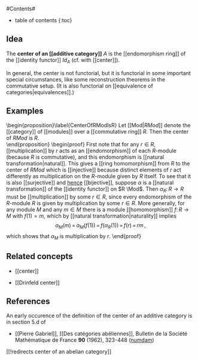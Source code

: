 
#Contents#
* table of contents
{:toc}

## Idea

The __center of an [[additive category]]__ $A$ is the [[endomorphism ring]] of the [[identity functor]] $Id_A$ (cf. with [[center]]). 

In general, the center is not functorial, but it is functorial in some important special circumstances, like some reconstruction theorems in the commutative setup.  (It is also functorial on [[equivalence of categories|equivalences]].)

## Examples

\begin{proposition}\label{CenterOfRModIsR}
Let [[Mod|$R Mod$]] denote the [[category]] of [[modules]] over a [[commutative ring]] $R$.  Then the center of $R Mod$ is $R$.  
\end{proposition}
\begin{proof}
First note that for any $r \in R$, [[multiplication]] by $r$ acts as an [[endomorphism]] of each $R$-module (because $R$ is commutative), and this endomorphism is [[natural transformation|natural]]. This gives a [[ring homomorphism]] from $R$ to the center of $R Mod$ which is [[injective]] because distinct elements of $r$ act differently as multiplication on the $R$-module given by $R$ itself. To see that it is also [[surjective]] and [hence](balanced+category#SetIsBalanced) [[bijective]], suppose $\alpha$ is a [[natural transformation]] of the [[identity functor]] on $R \Mod$.  Then $\alpha_R \colon R \to R$ must be [[multiplication]] by some $r \in R$, since every endomorphism of the $R$-module $R$ is given by multiplication by some $r \in R$.  More generally, for any module $M$ and any $m \in M$ there is a module [[homomorphism]] $f \colon R \to M$ with $f(1) = m$, which by [[natural transformation|naturality]] implies
$$
  \alpha_M (m) 
   \,=\, 
  \alpha_M\big(f(1)\big)
   \,=\, 
  f\big(\alpha_R(1)\big) 
    \,=\, 
  f(r) 
    \,=\, 
  r m
  \,,
$$
which shows that $\alpha_M$ is multiplication by $r$. \end{proof}

## Related concepts

* [[center]]

* [[Drinfeld center]]

## References

An early occurence of the definition of the center of an additive category is in section 5.d of 

* [[Pierre Gabriel]], [[Des catégories abéliennes]], Bulletin de la Soci&#233;t&#233; Math&#233;matique de France __90__ (1962), 323-448 ([numdam](http://www.numdam.org/item?id=BSMF_1962__90__323_0))

[[!redirects center of an abelian category]]
